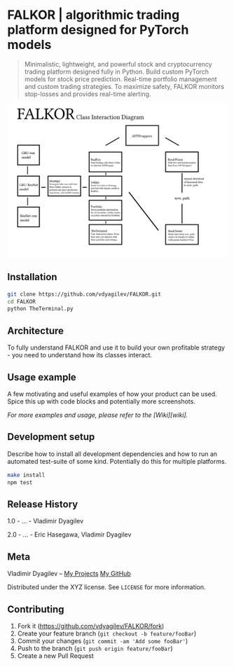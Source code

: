 # FALKOR | algorithmic trading platform designed for PyTorch models
> Minimalistic, lightweight, and powerful stock and cryptocurrency trading platform designed fully in Python. Build custom PyTorch models for stock price prediction. Real-time portfolio management and custom trading strategies. To maximize safety, FALKOR monitors stop-losses and provides real-time alerting. 


![](ArchitectureBlueprint-UMLDiagram.jpg)

## Installation

```sh
git clone https://github.com/vdyagilev/FALKOR.git
cd FALKOR
python TheTerminal.py
```

## Architecture

To fully understand FALKOR and use it to build your own profitable strategy - you need to understand how its classes interact.


## Usage example

A few motivating and useful examples of how your product can be used. Spice this up with code blocks and potentially more screenshots.

_For more examples and usage, please refer to the [Wiki][wiki]._



## Development setup

Describe how to install all development dependencies and how to run an automated test-suite of some kind. Potentially do this for multiple platforms.

```sh
make install
npm test
```

## Release History

1.0 - ... - Vladimir Dyagilev

2.0 - ... - Eric Hasegawa, Vladimir Dyagilev

## Meta

Vladimir Dyagilev – [My Projects](https://vladimirdyagilev.com) 
[My GitHub](https://github.com/vdyagilev/)

Distributed under the XYZ license. See ``LICENSE`` for more information.

## Contributing

1. Fork it (<https://github.com/vdyagilev/FALKOR/fork>)
2. Create your feature branch (`git checkout -b feature/fooBar`)
3. Commit your changes (`git commit -am 'Add some fooBar'`)
4. Push to the branch (`git push origin feature/fooBar`)
5. Create a new Pull Request
